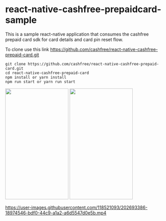 # react-native-cashfree-prepaidcard-sample

This is a sample react-native application that consumes the cashfree prepaid card sdk for card details and card pin reset flow.

To clone use this link https://github.com/cashfree/react-native-cashfree-prepaid-card.git

```
git clone https://github.com/cashfree/react-native-cashfree-prepaid-card.git
cd react-native-cashfree-prepaid-card
npm install or yarn install
npm run start or yarn run start
```


<img src="https://user-images.githubusercontent.com/118521093/202695691-c8769472-dc44-4f85-953b-eb99949d8faf.png" width="200" height="350" />

<img src="https://user-images.githubusercontent.com/118521093/202695706-a0056847-693f-44a0-bfcb-1f2331456234.png" width="200" height="350" />



https://user-images.githubusercontent.com/118521093/202693386-18974546-bdf0-44c9-a1a2-a6d5547d0e5b.mp4
